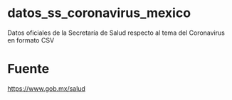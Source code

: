 # datos_ss_coronavirus_mexico
Datos oficiales de la Secretaría de Salud respecto al tema del Coronavirus en formato CSV

# Fuente
https://www.gob.mx/salud
